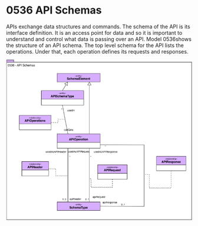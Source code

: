 <!-- SPDX-License-Identifier: CC-BY-4.0 -->
<!-- Copyright Contributors to the Egeria project. -->

# 0536 API Schemas

APIs exchange data structures and commands.
The schema of the API is its interface definition.
It is an access point for data and so it is important to
understand and control what data is passing over an API.
Model 0536shows the structure of an API schema.
The top level schema for the API lists the operations.
Under that, each operation defines its requests and responses.

![UML](0536-API-Schemas.png)
